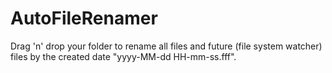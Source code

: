 # AutoFileRenamer

Drag 'n' drop your folder to rename all files and future (file system watcher) files by the created date "yyyy-MM-dd HH-mm-ss.fff".
